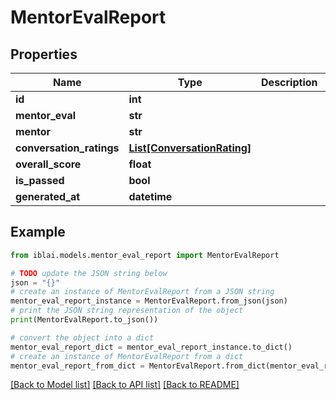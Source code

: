 # MentorEvalReport


## Properties

Name | Type | Description | Notes
------------ | ------------- | ------------- | -------------
**id** | **int** |  | [readonly] 
**mentor_eval** | **str** |  | [readonly] 
**mentor** | **str** |  | [readonly] 
**conversation_ratings** | [**List[ConversationRating]**](ConversationRating.md) |  | [readonly] 
**overall_score** | **float** |  | [readonly] 
**is_passed** | **bool** |  | [readonly] 
**generated_at** | **datetime** |  | [readonly] 

## Example

```python
from iblai.models.mentor_eval_report import MentorEvalReport

# TODO update the JSON string below
json = "{}"
# create an instance of MentorEvalReport from a JSON string
mentor_eval_report_instance = MentorEvalReport.from_json(json)
# print the JSON string representation of the object
print(MentorEvalReport.to_json())

# convert the object into a dict
mentor_eval_report_dict = mentor_eval_report_instance.to_dict()
# create an instance of MentorEvalReport from a dict
mentor_eval_report_from_dict = MentorEvalReport.from_dict(mentor_eval_report_dict)
```
[[Back to Model list]](../README.md#documentation-for-models) [[Back to API list]](../README.md#documentation-for-api-endpoints) [[Back to README]](../README.md)



